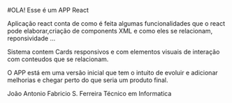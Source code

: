#OLA! Esse é um APP React

Aplicação react conta de como é feita algumas funcionalidades que o react pode elaborar,criação de components XML e como eles se relacionam, reponsividade ... 

Sistema contem Cards responsivos e com elementos visuais de interação com conteudos que se relacionam.

O APP está em uma versão inicial que tem o intuito de evoluir e adicionar melhorias e chegar perto do que seria um produto final.






João Antonio Fabricio S. Ferreira
Técnico em  Informatica


